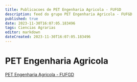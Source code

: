 ```yaml
---
title: Publicacoes de PET Engenharia Agricola - FUFGD
description: feed do grupo PET Engenharia Agricola - FUFGD
published: true
date: 2023-11-30T16:07:05.183496
tags: Ciencias Agrarias
editor: markdown
dateCreated: 2023-11-30T16:07:05.183496
---
```


# PET Engenharia Agricola
[PET Engenharia Agricola - FUFGD](/grupo/145PETEngenhariaAgricolaFUFGD.md)